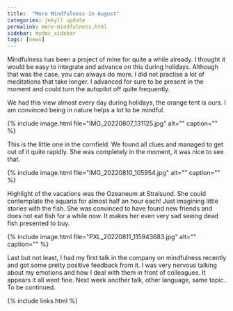 ```yaml
---
title:  "More Mindfulness in August"
categories: jekyll update
permalink: more-mindfulness.html
sidebar: mydoc_sidebar
tags: [news]
---
```


Mindfulness has been a project of mine for quite a while already. I thought it would be easy to integrate and advance on this during holidays. Although that was the case, you can always do more. I did not practise a lot of meditations that take longer. I advanced for sure to be present in the moment and could turn the autopilot off quite frequently.

We had this view almost every day during holidays, the orange tent is ours. I am convinced being in nature helps a lot to be mindful.

{% include image.html file="IMG_20220807_131125.jpg" alt="" caption="" %}

This is the little one in the cornfield. We found all clues and managed to get out of it quite rapidly. She was completely in the moment, it was nice to see that.

{% include image.html file="IMG_20220810_105954.jpg" alt="" caption="" %}

Highlight of the vacations was the Ozeaneum at Stralsund. She could contemplate the aquaria for almost half an hour each! Just imagining little stories with the fish. She was convinced to have found new friends and does not eat fish for a while now. It makes her even very sad seeing dead fish presented to buy.

{% include image.html file="PXL_20220811_115943683.jpg" alt="" caption="" %}

Last but not least, I had my first talk in the company on mindfulness recently and got some pretty positive feedback from it. I was very nervous talking about my emotions and how I deal with them in front of colleagues. It appears it all went fine. Next week another talk, other language, same topic. To be continued.

{% include links.html %}
